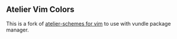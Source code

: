 Atelier Vim Colors
----------------

This is a fork of  [
atelier-schemes for vim](https://github.com/atelierbram/syntax-highlighting/tree/master/atelier-schemes/output/vim)
to use with  vundle package manager.
